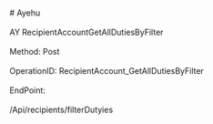 <br>#     Ayehu</br>
<br>AY RecipientAccountGetAllDutiesByFilter</br>
<br>Method: Post</br>
<br>OperationID: RecipientAccount_GetAllDutiesByFilter</br>
<br>EndPoint:</br>
<br>/Api/recipients/filterDutyies</br>
